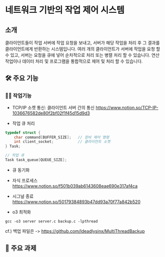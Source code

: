 # 네트워크 기반의 작업 제어 시스템

## 소개
클라이언트들이 작업 서버에 작업 요청을 보내고, 서버가 해당 작업을 처리 후 그 결과를 클라이언트에게 반환하는 시스템입니다. 
여러 개의 클라이언트가 서버에 작업을 요청 할 수 있고, 서버는 요청을 큐에 넣어 순차적으로 처리 또는 병렬 처리 할 수 있습니다.
연산 작업이나 데이터 처리 및 프로그램을 통합적으로 제어 및 처리 할 수 있습니다.


## 🛠 주요 기능

### 🙋‍♀️ 작업기능
- TCP/IP 소켓 통신: 클라이언트 서버 간의 통신
https://www.notion.so/TCP-IP-1036676582de80f2bf02f1f45d15d9d3

- 작업 큐 처리
```c
typedef struct {
    char command[BUFFER_SIZE];   // 장비 제어 명령
    int client_socket;           // 클라이언트 소켓
} Task;

// 작업 큐
Task task_queue[QUEUE_SIZE];
```

- 큐 동기화



- 자식 프로세스
https://www.notion.so/f501b039ab6143608eae690e317af4ca
- 시그널 종료
https://www.notion.so/50179384893b47dd93a70f77a842b520 
- o3 최적화
```
gcc -o3 server server.c backup.c -lpthread
```
cf.) 백업 파일은 -> https://github.com/ldeadlysinx/MultiThreadBackup

## 🔬 주요 과제
